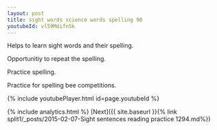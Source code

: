 ```yaml
---
layout: post
title: sight words science words spelling 90
youtubeId: vl59Mdifn5k
---
```

 
 
Helps to learn sight words and their spelling.

Opportunitiy to repeat the spelling. 

Practice spelling. 
 
Practice for spelling bee competitions. 
 
{% include youtubePlayer.html id=page.youtubeId %}
 
 
{% include analytics.html %} 
[Next]({{ site.baseurl }}{% link  split1/_posts/2015-02-07-Sight sentences reading practice 1294.md%})
 
